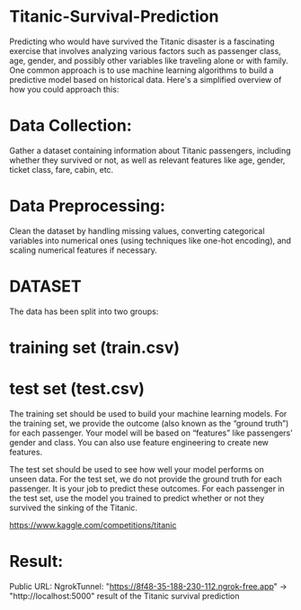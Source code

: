 # Titanic-Survival-Prediction
Predicting who would have survived the Titanic disaster is a fascinating exercise that involves analyzing various factors such as passenger class, age, gender, and possibly other variables like traveling alone or with family. One common approach is to use machine learning algorithms to build a predictive model based on historical data. Here's a simplified overview of how you could approach this:

# Data Collection:
Gather a dataset containing information about Titanic passengers, including whether they survived or not, as well as relevant features like age, gender, ticket class, fare, cabin, etc.
# Data Preprocessing:
Clean the dataset by handling missing values, converting categorical variables into numerical ones (using techniques like one-hot encoding), and scaling numerical features if necessary.
# DATASET
The data has been split into two groups:

# training set (train.csv)
# test set (test.csv)
The training set should be used to build your machine learning models. For the training set, we provide the outcome (also known as the “ground truth”) for each passenger. Your model will be based on “features” like passengers’ gender and class. You can also use feature engineering to create new features.

The test set should be used to see how well your model performs on unseen data. For the test set, we do not provide the ground truth for each passenger. It is your job to predict these outcomes. For each passenger in the test set, use the model you trained to predict whether or not they survived the sinking of the Titanic.

https://www.kaggle.com/competitions/titanic

# Result:
Public URL: NgrokTunnel: "https://8f48-35-188-230-112.ngrok-free.app" -> "http://localhost:5000"
result of the Titanic survival prediction
